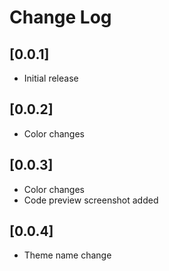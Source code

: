 # Change Log

## [0.0.1]

- Initial release

## [0.0.2]

- Color changes

## [0.0.3]

- Color changes
- Code preview screenshot added

## [0.0.4]

- Theme name change
